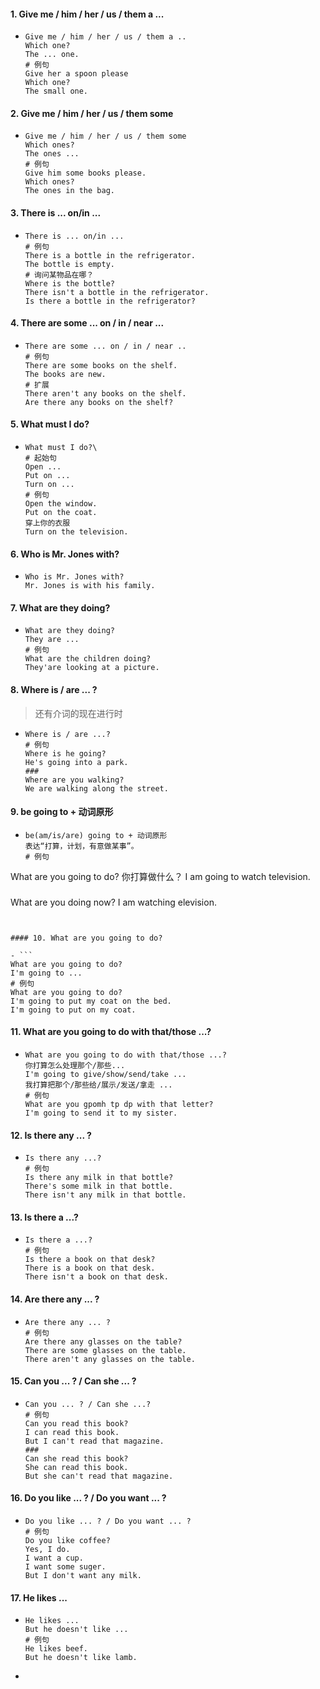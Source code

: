 #### 1. Give me / him / her / us / them a ...

- ```
  Give me / him / her / us / them a ..
  Which one?
  The ... one.
  # 例句
  Give her a spoon please
  Which one?
  The small one.
  ```

#### 2. Give me / him / her / us / them some

- ```
  Give me / him / her / us / them some
  Which ones?
  The ones ...
  # 例句
  Give him some books please.
  Which ones?
  The ones in the bag.
  ```

#### 3. There is ... on/in ...

- ```
  There is ... on/in ...
  # 例句
  There is a bottle in the refrigerator.
  The bottle is empty.
  # 询问某物品在哪？
  Where is the bottle?
  There isn't a bottle in the refrigerator.
  Is there a bottle in the refrigerator?
  ```


#### 4. There are some ... on / in / near ...

- ```
  There are some ... on / in / near ..
  # 例句
  There are some books on the shelf.
  The books are new.
  # 扩展
  There aren't any books on the shelf.
  Are there any books on the shelf?
  ```


#### 5. What must I do?

- ```\
  What must I do?\
  # 起始句
  Open ...
  Put on ...
  Turn on ...
  # 例句
  Open the window.
  Put on the coat.
  穿上你的衣服
  Turn on the television.
  ```

#### 6. Who is Mr. Jones with?

- ```
  Who is Mr. Jones with?
  Mr. Jones is with his family.
  ```

#### 7. What are they doing?

- ```
  What are they doing?
  They are ...
  # 例句
  What are the children doing?
  They'are looking at a picture.
  ```

#### 8. Where is / are ... ?

> 还有介词的现在进行时

- ```
  Where is / are ...?
  # 例句
  Where is he going?
  He's going into a park.
  ###
  Where are you walking?
  We are walking along the street.
  ```


#### 9. be going to + 动词原形

- ```
  be(am/is/are) going to + 动词原形
  表达“打算，计划，有意做某事”。
  # 例句
What are you going to do?
  你打算做什么？
  I am going to watch television.
  ###
  What are you doing now?
  I am watching elevision.
  ```
  

#### 10. What are you going to do?

- ```
  What are you going to do?
  I'm going to ...
  # 例句
  What are you going to do?
  I'm going to put my coat on the bed.
  I'm going to put on my coat.
  ```

#### 11. What are you going to do with that/those ...?

- ```
  What are you going to do with that/those ...?
  你打算怎么处理那个/那些...
  I'm going to give/show/send/take ...
  我打算把那个/那些给/展示/发送/拿走 ...
  # 例句
  What are you gpomh tp dp with that letter?
  I'm going to send it to my sister.
  ```


#### 12. Is there any ... ?

- ```
  Is there any ...?
  # 例句
  Is there any milk in that bottle?
  There's some milk in that bottle.
  There isn't any milk in that bottle.
  ```

#### 13. Is there a ...?

- ```
  Is there a ...?
  # 例句
  Is there a book on that desk?
  There is a book on that desk.
  There isn't a book on that desk.
  ```


#### 14. Are there any ... ? 

- ```
  Are there any ... ?
  # 例句
  Are there any glasses on the table?
  There are some glasses on the table.
  There aren't any glasses on the table.
  ```


#### 15. Can you ... ? / Can she ... ?

- ```
  Can you ... ? / Can she ...?
  # 例句
  Can you read this book?
  I can read this book.
  But I can't read that magazine.
  ###
  Can she read this book?
  She can read this book.
  But she can't read that magazine.
  ```


#### 16. Do you like ... ? / Do you want ... ?

- ```
  Do you like ... ? / Do you want ... ?
  # 例句
  Do you like coffee?
  Yes, I do.
  I want a cup.
  I want some suger.
  But I don't want any milk.
  ```


#### 17. He likes ... 

- ```
  He likes ...
  But he doesn't like ...
  # 例句
  He likes beef.
  But he doesn't like lamb.
  ```

- 

